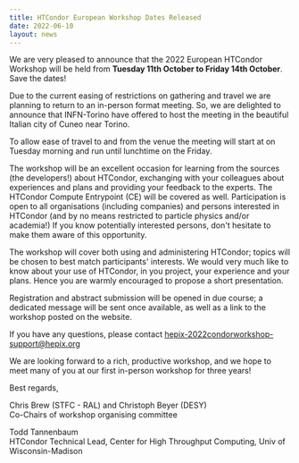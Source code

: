 ```yaml
---
title: HTCondor European Workshop Dates Released
date: 2022-06-10
layout: news
---
```


We are very pleased to announce that the 2022 European HTCondor Workshop
will be held from **Tuesday 11th October to Friday 14th October**. Save the dates!

Due to the current easing of restrictions on gathering and travel we are planning
to return to an in-person format meeting. So, we are delighted to announce that INFN-Torino
have offered to host the meeting in the beautiful Italian city of Cuneo near Torino.

To allow ease of travel to and from the venue the meeting will start at on Tuesday morning
and run until lunchtime on the Friday.

The workshop will be an excellent occasion for learning from the sources (the developers!)
about HTCondor, exchanging with your colleagues about experiences and plans and providing
your feedback to the experts. The HTCondor Compute Entrypoint (CE) will be covered as well.
Participation is open to all organisations (including companies) and persons interested in
HTCondor (and by no means restricted to particle physics and/or academia!) If you know
potentially interested persons, don't hesitate to make them aware of this opportunity.

The workshop will cover both using and administering HTCondor; topics will be chosen to
best match participants' interests. We would very much like to know about your use of
HTCondor, in you project, your experience and your plans. Hence you are warmly encouraged
to propose a short presentation.

Registration and abstract submission will be opened in due course; a dedicated message will be sent once available,
as well as a link to the workshop posted on the website.

If you have any questions, please contact <hepix-2022condorworkshop-support@hepix.org>

We are looking forward to a rich, productive workshop, and we hope to meet many of you 
at our first in-person workshop for three years!

Best regards,

Chris Brew (STFC - RAL) and Christoph Beyer (DESY)  
Co-Chairs of workshop organising committee

Todd Tannenbaum  
HTCondor Technical Lead, Center for High Throughput Computing, Univ of Wisconsin-Madison
